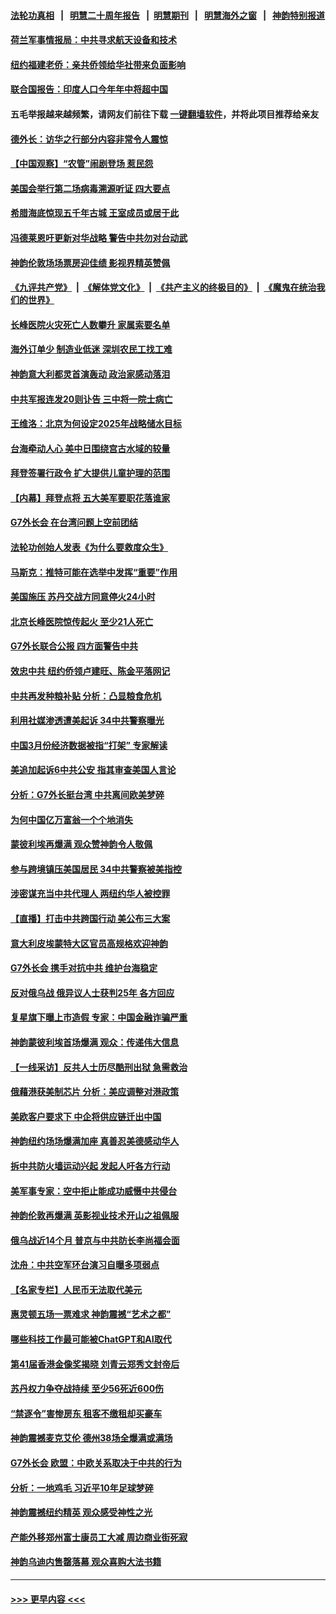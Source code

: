 #### [法轮功真相](https://github.com/gfw-breaker/truth/blob/master/README.md?t=0) &nbsp;&nbsp;|&nbsp;&nbsp; [明慧二十周年报告](https://github.com/gfw-breaker/mh-reports/blob/master/README.md?t=0) &nbsp;&nbsp;|&nbsp;&nbsp;[明慧期刊](https://github.com/gfw-breaker/mh-qikan) &nbsp;&nbsp;|&nbsp;&nbsp; [明慧海外之窗](https://github.com/gfw-breaker/mh-news/blob/master/README.md?t=0) &nbsp;&nbsp;|&nbsp;&nbsp; [神韵特别报道](https://github.com/gfw-breaker/mh-news/blob/master/shenyun.md?t=0)
#### [荷兰军事情报局：中共寻求航天设备和技术](../pages/nf4514/n13976629.md?t=04200643) 
#### [纽约福建老侨：亲共侨领给华社带来负面影响](../pages/nf4514/n13976183.md?t=04200643) 
#### [联合国报告：印度人口今年年中将超中国](../pages/nf4514/n13976613.md?t=04200643) 
#### 五毛举报越来越频繁，请网友们前往下载 [一键翻墙软件](https://github.com/gfw-breaker/ssr-accounts)，并将此项目推荐给亲友
#### [德外长：访华之行部分内容非常令人震惊](../pages/nf4514/n13976567.md?t=04200643) 
#### [【中国观察】“农管”闹剧登场 惹民怨](../pages/nf4514/n13976215.md?t=04200643) 
#### [美国会举行第二场病毒溯源听证 四大要点](../pages/nf4514/n13975982.md?t=04200643) 
#### [希腊海底惊现五千年古城 王室成员或居于此](../pages/nf4514/n13976323.md?t=04200643) 
#### [冯德莱恩吁更新对华战略 警告中共勿对台动武](../pages/nf4514/n13975868.md?t=04200643) 
#### [神韵伦敦场场票房迎佳绩 影视界精英赞佩](../pages/nf4514/n13976240.md?t=04200643) 
#### [《九评共产党》](https://github.com/begood0513/9ping.md/blob/master/README.md) &nbsp;|&nbsp; [《解体党文化》](../../../../jtdwh.md/blob/master/README.md)  &nbsp;|&nbsp; [《共产主义的终极目的》](../../../../gczydzjmd.md/blob/master/README.md) &nbsp;|&nbsp; [《魔鬼在统治我们的世界》](../../../../mgztzwmdsj.md/blob/master/README.md) 
#### [长峰医院火灾死亡人数攀升 家属索要名单](../pages/nf4514/n13976147.md?t=04200643) 
#### [海外订单少 制造业低迷 深圳农民工找工难](../pages/nf4514/n13976111.md?t=04200643) 
#### [神韵意大利都灵首演轰动 政治家感动落泪](../pages/nf4514/n13976144.md?t=04200643) 
#### [中共军报连发20则讣告 三中将一院士病亡](../pages/nf4514/n13976209.md?t=04200643) 
#### [王维洛：北京为何设定2025年战略储水目标](../pages/nf4514/n13973790.md?t=04200643) 
#### [台海牵动人心 美中日围绕宫古水域的较量](../pages/nf4514/n13974785.md?t=04200643) 
#### [拜登签署行政令 扩大提供儿童护理的范围](../pages/nf4514/n13975794.md?t=04200643) 
#### [【内幕】拜登点将 五大美军要职花落谁家](../pages/nf4514/n13975822.md?t=04200643) 
#### [G7外长会 在台湾问题上空前团结](../pages/nf4514/n13975874.md?t=04200643) 
#### [法轮功创始人发表《为什么要救度众生》](../pages/nf4514/n13975246.md?t=04200643) 
#### [马斯克：推特可能在选举中发挥“重要”作用](../pages/nf4514/n13975832.md?t=04200643) 
#### [美国施压 苏丹交战方同意停火24小时](../pages/nf4514/n13975788.md?t=04200643) 
#### [北京长峰医院惊传起火 至少21人死亡](../pages/nf4514/n13975797.md?t=04200643) 
#### [G7外长联合公报 四方面警告中共](../pages/nf4514/n13975722.md?t=04200643) 
#### [效忠中共 纽约侨领卢建旺、陈金平落网记](../pages/nf4514/n13975444.md?t=04200643) 
#### [中共再发种粮补贴 分析：凸显粮食危机](../pages/nf4514/n13975640.md?t=04200643) 
#### [利用社媒渗透遭美起诉 34中共警察曝光](../pages/nf4514/n13975240.md?t=04200643) 
#### [中国3月份经济数据被指“打架” 专家解读](../pages/nf4514/n13975423.md?t=04200643) 
#### [美追加起诉6中共公安 指其审查美国人言论](../pages/nf4514/n13975195.md?t=04200643) 
#### [分析：G7外长挺台湾 中共离间欧美梦碎](../pages/nf4514/n13975177.md?t=04200643) 
#### [为何中国亿万富翁一个个地消失](../pages/nf4514/n13975276.md?t=04200643) 
#### [蒙彼利埃再爆满 观众赞神韵令人敬佩](../pages/nf4514/n13975298.md?t=04200643) 
#### [参与跨境镇压美国居民 34中共警察被美指控](../pages/nf4514/n13975182.md?t=04200643) 
#### [涉密谋充当中共代理人 两纽约华人被控罪](../pages/nf4514/n13975134.md?t=04200643) 
#### [【直播】打击中共跨国行动 美公布三大案](../pages/nf4514/n13975124.md?t=04200643) 
#### [意大利皮埃蒙特大区官员高规格欢迎神韵](../pages/nf4514/n13975181.md?t=04200643) 
#### [G7外长会 携手对抗中共 维护台海稳定](../pages/nf4514/n13975046.md?t=04200643) 
#### [反对俄乌战 俄异议人士获判25年 各方回应](../pages/nf4514/n13974963.md?t=04200643) 
#### [复星旗下曝上市造假 专家：中国金融诈骗严重](../pages/nf4514/n13974819.md?t=04200643) 
#### [神韵蒙彼利埃首场爆满 观众：传递伟大信息](../pages/nf4514/n13974863.md?t=04200643) 
#### [【一线采访】反共人士历尽酷刑出狱 急需救治](../pages/nf4514/n13973313.md?t=04200643) 
#### [俄藉港获美制芯片 分析：美应调整对港政策](../pages/nf4514/n13974702.md?t=04200643) 
#### [美欧客户要求下 中企将供应链迁出中国](../pages/nf4514/n13974607.md?t=04200643) 
#### [神韵纽约场场爆满加座 真善忍美德感动华人](../pages/nf4514/n13974672.md?t=04200643) 
#### [拆中共防火墙运动兴起 发起人吁各方行动](../pages/nf4514/n13974407.md?t=04200643) 
#### [美军事专家：空中拒止能成功威慑中共侵台](../pages/nf4514/n13972584.md?t=04200643) 
#### [神韵伦敦再爆满 英影视业技术开山之祖佩服](../pages/nf4514/n13974488.md?t=04200643) 
#### [俄乌战近14个月 普京与中共防长李尚福会面](../pages/nf4514/n13974383.md?t=04200643) 
#### [沈舟：中共空军环台演习自曝多项弱点](../pages/nf4514/n13974376.md?t=04200643) 
#### [【名家专栏】人民币无法取代美元](../pages/nf4514/n13974270.md?t=04200643) 
#### [惠灵顿五场一票难求 神韵震撼“艺术之都”](../pages/nf4514/n13974333.md?t=04200643) 
#### [哪些科技工作最可能被ChatGPT和AI取代](../pages/nf4514/n13973818.md?t=04200643) 
#### [第41届香港金像奖揭晓 刘青云郑秀文封帝后](../pages/nf4514/n13974358.md?t=04200643) 
#### [苏丹权力争夺战持续 至少56死近600伤](../pages/nf4514/n13974359.md?t=04200643) 
#### [“禁逐令”害惨房东 租客不缴租却买豪车](../pages/nf4514/n13970894.md?t=04200643) 
#### [神韵震撼麦克艾伦 德州38场全爆满或满场](../pages/nf4514/n13974230.md?t=04200643) 
#### [G7外长会 欧盟：中欧关系取决于中共的行为](../pages/nf4514/n13974281.md?t=04200643) 
#### [分析：一地鸡毛 习近平10年足球梦碎](../pages/nf4514/n13973305.md?t=04200643) 
#### [神韵震撼纽约精英 观众感受神性之光](../pages/nf4514/n13974059.md?t=04200643) 
#### [产能外移郑州富士康员工大减 周边商业街死寂](../pages/nf4514/n13973948.md?t=04200643) 
#### [神韵乌迪内售罄落幕 观众喜购大法书籍](../pages/nf4514/n13973925.md?t=04200643) 

----
#### [ >>> 更早内容 <<< ](../indexes/nf4514-earlier.md)
